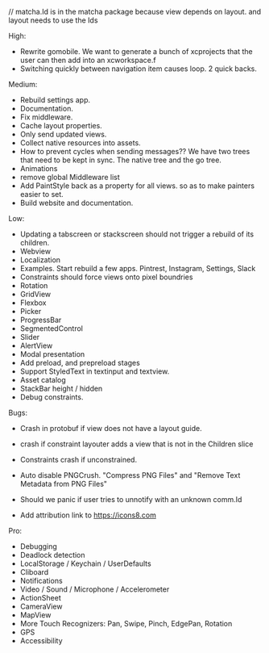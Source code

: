 // matcha.Id is in the matcha package because view depends on layout. and layout needs to use the Ids

High:
* Rewrite gomobile. We want to generate a bunch of xcprojects that the user can then add into an xcworkspace.f
* Switching quickly between navigation item causes loop. 2 quick backs.

Medium:
* Rebuild settings app.
* Documentation.
* Fix middleware.
* Cache layout properties.
* Only send updated views.
* Collect native resources into assets.
* How to prevent cycles when sending messages?? We have two trees that need to be kept in sync. The native tree and the go tree.
* Animations
* remove global Middleware list
* Add PaintStyle back as a property for all views. so as to make painters easier to set.
* Build website and documentation.

Low:
* Updating a tabscreen or stackscreen should not trigger a rebuild of its children.
* Webview
* Localization
* Examples. Start rebuild a few apps. Pintrest, Instagram, Settings, Slack
* Constraints should force views onto pixel boundries
* Rotation
* GridView
* Flexbox
* Picker
* ProgressBar
* SegmentedControl
* Slider
* AlertView
* Modal presentation
* Add preload, and prepreload stages
* Support StyledText in textinput and textview.
* Asset catalog
* StackBar height / hidden
* Debug constraints.

Bugs:
* Crash in protobuf if view does not have a layout guide.
* crash if constraint layouter adds a view that is not in the Children slice
* Constraints crash if unconstrained.
* Auto disable PNGCrush. "Compress PNG Files" and "Remove Text Metadata from PNG Files"
* Should we panic if user tries to unnotify with an unknown comm.Id

* Add attribution link to https://icons8.com


Pro:
* Debugging
* Deadlock detection
* LocalStorage / Keychain / UserDefaults
* Cliboard
* Notifications
* Video / Sound / Microphone / Accelerometer
* ActionSheet
* CameraView
* MapView
* More Touch Recognizers: Pan, Swipe, Pinch, EdgePan, Rotation
* GPS
* Accessibility
